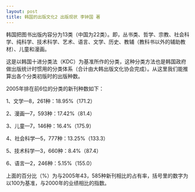 ```yaml
---
layout: post
title: 韩国的出版文化2 出版现状 李钟国 著
---
```


韩国把图书出版内容分为13类（中国为22类）。即，丛书类、哲学、宗教、社会科学、纯科学、技术科学、艺术、语言、文学、历史、教辅（教科书以外的辅助教材）、儿童和漫画。

这是以韩国十进分类法（KDC）为基准所作的分类，这种分类方法也是韩国政府做出版统计时惯用的分类体系（合计由大韩出版文化协会完成）。从这里我们能推算出各个分类初版时的出版种数。

2005年排在前6位的分类的新刊种数如下：

1、文学—8，261种：18.95%（171.2）

2、漫画—7，593种：17.42%（81.4）

3、儿童—7，146种：16.4%（175.9）

4、社会科学—5，777种：13.25%（133.3）

5、技术科学—3，660种：8.4%（87.4）

6、语言—2，246种：5.15%（155.0）

上面的百分比（%）为与2005年43，585种新刊相比的占有率，括号里的数字为以100为基准，与2000年的业绩相比的指数。
